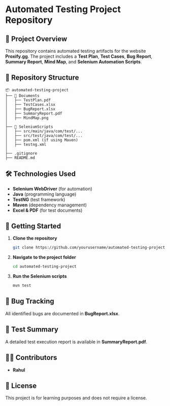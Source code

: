 # Automated Testing Project Repository

## 📌 Project Overview
This repository contains automated testing artifacts for the website **Proxify.gg**. The project includes a **Test Plan**, **Test Cases**, **Bug Report**, **Summary Report**, **Mind Map**, and **Selenium Automation Scripts**.

## 📂 Repository Structure
```
📦 automated-testing-project
├── 📁 Documents
│   ├── TestPlan.pdf
│   ├── TestCases.xlsx
│   ├── BugReport.xlsx
│   ├── SummaryReport.pdf
│   ├── MindMap.png
│
├── 📁 SeleniumScripts
│   ├── src/main/java/com/test/...
│   ├── src/test/java/com/test/...
│   ├── pom.xml (if using Maven)
│   ├── testng.xml
│
├── .gitignore
├── README.md
```

## 🛠 Technologies Used
- **Selenium WebDriver** (for automation)
- **Java** (programming language)
- **TestNG** (test framework)
- **Maven** (dependency management)
- **Excel & PDF** (for test documents)

## 🚀 Getting Started
1. **Clone the repository**
   ```sh
   git clone https://github.com/yourusername/automated-testing-project.git
   ```
2. **Navigate to the project folder**
   ```sh
   cd automated-testing-project
   ```
3. **Run the Selenium scripts**
   ```sh
   mvn test
   ```

## 🐞 Bug Tracking
All identified bugs are documented in **BugReport.xlsx**.

## 📜 Test Summary
A detailed test execution report is available in **SummaryReport.pdf**.

## 👨‍💻 Contributors
- **Rahul**

## 📄 License
This project is for learning purposes and does not require a license.
